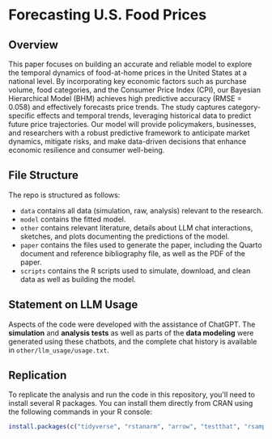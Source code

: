 # Forecasting U.S. Food Prices

## Overview

This paper focuses on building an accurate and reliable model to explore the temporal dynamics of food-at-home prices in the United States at a national level. By incorporating key economic factors such as purchase volume, food categories, and the Consumer Price Index (CPI), our Bayesian Hierarchical Model (BHM) achieves high predictive accuracy (RMSE = 0.058) and effectively forecasts price trends. The study captures category-specific effects and temporal trends, leveraging historical data to predict future price trajectories. Our model will provide policymakers, businesses, and researchers with a robust predictive framework to anticipate market dynamics, mitigate risks, and make data-driven decisions that enhance economic resilience and consumer well-being.

## File Structure

The repo is structured as follows:

-   `data` contains all data (simulation, raw, analysis) relevant to the research.
-   `model` contains the fitted model.
-   `other` contains relevant literature, details about LLM chat interactions, sketches, and plots documenting the predictions of the model.
-   `paper` contains the files used to generate the paper, including the Quarto document and reference bibliography file, as well as the PDF of the paper. 
-   `scripts` contains the R scripts used to simulate, download, and clean data as well as building the model.

## Statement on LLM Usage

Aspects of the code were developed with the assistance of ChatGPT. The **simulation** and **analysis tests** as well as parts of the **data modeling** were generated using these chatbots, and the complete chat history is available in `other/llm_usage/usage.txt`.

## Replication

To replicate the analysis and run the code in this repository, you'll need to install several R packages. You can install them directly from CRAN using the following commands in your R console:

```R
install.packages(c("tidyverse", "rstanarm", "arrow", "testthat", "rsample", "MLmetrics", "modelsummary"))
```
